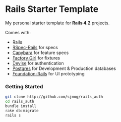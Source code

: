 # Rails Starter Template

My personal starter template for **Rails 4.2** projects.

Comes with:

- Rails
- [RSpec-Rails](https://github.com/rspec/rspec-rails) for specs
- [Capybara](https://github.com/jnicklas/capybara) for feature specs
- [Factory Girl](https://github.com/thoughtbot/factory_girl) for fixtures
- [Devise](https://github.com/plataformatec/devise) for authentication
- [Postgres](http://www.postgresql.org/) for Development & Production databases
- [Foundation-Rails](https://github.com/zurb/foundation-rails) for UI prototyping

### Getting Started

```sh
git clone http://github.com/sjmog/rails_auth
cd rails_auth
bundle install
rake db:migrate
rails s
```
